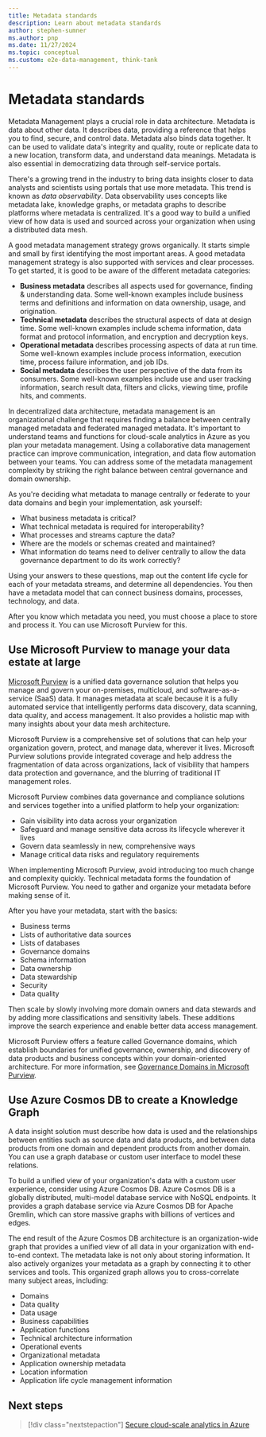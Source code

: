 ```yaml
---
title: Metadata standards
description: Learn about metadata standards
author: stephen-sumner
ms.author: pnp
ms.date: 11/27/2024
ms.topic: conceptual
ms.custom: e2e-data-management, think-tank
---
```


# Metadata standards

Metadata Management plays a crucial role in data architecture. Metadata is data about other data. It describes data, providing a reference that helps you to find, secure, and control data. Metadata also binds data together. It can be used to validate data's integrity and quality, route or replicate data to a new location, transform data, and understand data meanings. Metadata is also essential in democratizing data through self-service portals.

There's a growing trend in the industry to bring data insights closer to data analysts and scientists using portals that use more metadata. This trend is known as *data observability*. Data observability uses concepts like metadata lake, knowledge graphs, or metadata graphs to describe platforms where metadata is centralized. It's a good way to build a unified view of how data is used and sourced across your organization when using a distributed data mesh.

A good metadata management strategy grows organically. It starts simple and small by first identifying the most important areas. A good metadata management strategy is also supported with services and clear processes. To get started, it is good to be aware of the different metadata categories:

- **Business metadata** describes all aspects used for governance, finding & understanding data. Some well-known examples include business terms and definitions and information on data ownership, usage, and origination.
- **Technical metadata** describes the structural aspects of data at design time. Some well-known examples include schema information, data format and protocol information, and encryption and decryption keys.
- **Operational metadata** describes processing aspects of data at run time. Some well-known examples include process information, execution time, process failure information, and job IDs.
- **Social metadata** describes the user perspective of the data from its consumers. Some well-known examples include use and user tracking information, search result data, filters and clicks, viewing time, profile hits, and comments.

In decentralized data architecture, metadata management is an organizational challenge that requires finding a balance between centrally managed metadata and federated managed metadata. It's important to understand teams and functions for cloud-scale analytics in Azure as you plan your metadata management. Using a collaborative data management practice can improve communication, integration, and data flow automation between your teams. You can address some of the metadata management complexity by striking the right balance between central governance and domain ownership.

As you're deciding what metadata to manage centrally or federate to your data domains and begin your implementation, ask yourself:

- What business metadata is critical?
- What technical metadata is required for interoperability?
- What processes and streams capture the data?
- Where are the models or schemas created and maintained?
- What information do teams need to deliver centrally to allow the data governance department to do its work correctly?

Using your answers to these questions, map out the content life cycle for each of your metadata streams, and determine all dependencies. You then have a metadata model that can connect business domains, processes, technology, and data.

After you know which metadata you need, you must choose a place to store and process it. You can use Microsoft Purview for this.

## Use Microsoft Purview to manage your data estate at large

[Microsoft Purview](/azure/purview) is a unified data governance solution that helps you manage and govern your on-premises, multicloud, and software-as-a-service (SaaS) data. It manages metadata at scale because it is a fully automated service that intelligently performs data discovery, data scanning, data quality, and access management. It also provides a holistic map with many insights about your data mesh architecture.

Microsoft Purview is a comprehensive set of solutions that can help your organization govern, protect, and manage data, wherever it lives. Microsoft Purview solutions provide integrated coverage and help address the fragmentation of data across organizations, lack of visibility that hampers data protection and governance, and the blurring of traditional IT management roles.

Microsoft Purview combines data governance and compliance solutions and services together into a unified platform to help your organization:

- Gain visibility into data across your organization
- Safeguard and manage sensitive data across its lifecycle wherever it lives
- Govern data seamlessly in new, comprehensive ways
- Manage critical data risks and regulatory requirements

When implementing Microsoft Purview, avoid introducing too much change and complexity quickly. Technical metadata forms the foundation of Microsoft Purview. You need to gather and organize your metadata before making sense of it.

After you have your metadata, start with the basics:

- Business terms
- Lists of authoritative data sources
- Lists of databases
- Governance domains
- Schema information
- Data ownership
- Data stewardship
- Security
- Data quality

Then scale by slowly involving more domain owners and data stewards and by adding more classifications and sensitivity labels. These additions improve the search experience and enable better data access management.

Microsoft Purview offers a feature called Governance domains, which establish boundaries for unified governance, ownership, and discovery of data products and business concepts within your domain-oriented architecture. For more information, see [Governance Domains in Microsoft Purview](/purview/concept-governance-domain).

## Use Azure Cosmos DB to create a Knowledge Graph

A data insight solution must describe how data is used and the relationships between entities such as source data and data products, and between data products from one domain and dependent products from another domain. You can use a graph database or custom user interface to model these relations.

To build a unified view of your organization's data with a custom user experience, consider using Azure Cosmos DB. Azure Cosmos DB is a globally distributed, multi-model database service with NoSQL endpoints. It provides a graph database service via Azure Cosmos DB for Apache Gremlin, which can store massive graphs with billions of vertices and edges.

The end result of the Azure Cosmos DB architecture is an organization-wide graph that provides a unified view of all data in your organization with end-to-end context. The metadata lake is not only about storing information. It also actively organizes your metadata as a graph by connecting it to other services and tools. This organized graph allows you to cross-correlate many subject areas, including:

- Domains
- Data quality
- Data usage
- Business capabilities
- Application functions
- Technical architecture information
- Operational events
- Organizational metadata
- Application ownership metadata
- Location information
- Application life cycle management information

## Next steps

> [!div class="nextstepaction"]
> [Secure cloud-scale analytics in Azure](../data-management/secure.md)